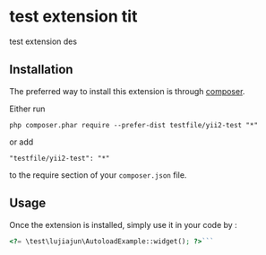 test extension tit
==================
test extension des

Installation
------------

The preferred way to install this extension is through [composer](http://getcomposer.org/download/).

Either run

```
php composer.phar require --prefer-dist testfile/yii2-test "*"
```

or add

```
"testfile/yii2-test": "*"
```

to the require section of your `composer.json` file.


Usage
-----

Once the extension is installed, simply use it in your code by  :

```php
<?= \test\lujiajun\AutoloadExample::widget(); ?>```